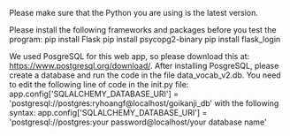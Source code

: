 Please make sure that the Python you are using is the latest version.

Please install the following frameworks and packages before you test the program:
    pip install Flask
    pip install psycopg2-binary
    pip install flask_login

We used PosgreSQL for this web app, so please download this at: https://www.postgresql.org/download/.
After installing PosgreSQL, please create a database and run the code in the file data_vocab_v2.db.
You need to edit the following line of code in the init.py file:
    app.config['SQLALCHEMY_DATABASE_URI'] = 'postgresql://postgres:ryhoangf@localhost/goikanji_db'
with the following syntax:
    app.config['SQLALCHEMY_DATABASE_URI'] = 'postgresql://postgres:your password@localhost/your database name'
